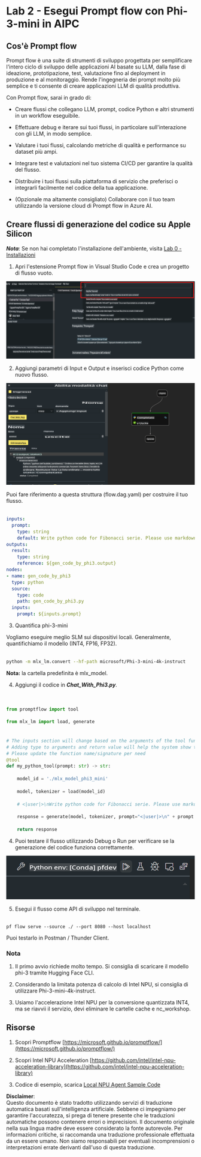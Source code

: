 # **Lab 2 - Esegui Prompt flow con Phi-3-mini in AIPC**

## **Cos'è Prompt flow**

Prompt flow è una suite di strumenti di sviluppo progettata per semplificare l'intero ciclo di sviluppo delle applicazioni AI basate su LLM, dalla fase di ideazione, prototipazione, test, valutazione fino al deployment in produzione e al monitoraggio. Rende l'ingegneria dei prompt molto più semplice e ti consente di creare applicazioni LLM di qualità produttiva.

Con Prompt flow, sarai in grado di:

- Creare flussi che collegano LLM, prompt, codice Python e altri strumenti in un workflow eseguibile.

- Effettuare debug e iterare sui tuoi flussi, in particolare sull'interazione con gli LLM, in modo semplice.

- Valutare i tuoi flussi, calcolando metriche di qualità e performance su dataset più ampi.

- Integrare test e valutazioni nel tuo sistema CI/CD per garantire la qualità del flusso.

- Distribuire i tuoi flussi sulla piattaforma di servizio che preferisci o integrarli facilmente nel codice della tua applicazione.

- (Opzionale ma altamente consigliato) Collaborare con il tuo team utilizzando la versione cloud di Prompt flow in Azure AI.



## **Creare flussi di generazione del codice su Apple Silicon**

***Nota***: Se non hai completato l'installazione dell'ambiente, visita [Lab 0 - Installazioni](./01.Installations.md)

1. Apri l'estensione Prompt flow in Visual Studio Code e crea un progetto di flusso vuoto.

![create](../../../../../../../../../translated_images/pf_create.d6172d8277a78a7fa82cd6ff727ed44e037fa78b662f1f62d5963f36d712d229.it.png)

2. Aggiungi parametri di Input e Output e inserisci codice Python come nuovo flusso.

![flow](../../../../../../../../../translated_images/pf_flow.d5646a323fb7f444c0b98b4521057a592325c583e7ba18bc31500bc0415e9ef3.it.png)


Puoi fare riferimento a questa struttura (flow.dag.yaml) per costruire il tuo flusso.

```yaml

inputs:
  prompt:
    type: string
    default: Write python code for Fibonacci serie. Please use markdown as output
outputs:
  result:
    type: string
    reference: ${gen_code_by_phi3.output}
nodes:
- name: gen_code_by_phi3
  type: python
  source:
    type: code
    path: gen_code_by_phi3.py
  inputs:
    prompt: ${inputs.prompt}


```

3. Quantifica phi-3-mini

Vogliamo eseguire meglio SLM sui dispositivi locali. Generalmente, quantifichiamo il modello (INT4, FP16, FP32).

```bash

python -m mlx_lm.convert --hf-path microsoft/Phi-3-mini-4k-instruct

```

**Nota:** la cartella predefinita è mlx_model.

4. Aggiungi il codice in ***Chat_With_Phi3.py***.

```python


from promptflow import tool

from mlx_lm import load, generate


# The inputs section will change based on the arguments of the tool function, after you save the code
# Adding type to arguments and return value will help the system show the types properly
# Please update the function name/signature per need
@tool
def my_python_tool(prompt: str) -> str:

    model_id = './mlx_model_phi3_mini'

    model, tokenizer = load(model_id)

    # <|user|>\nWrite python code for Fibonacci serie. Please use markdown as output<|end|>\n<|assistant|>

    response = generate(model, tokenizer, prompt="<|user|>\n" + prompt  + "<|end|>\n<|assistant|>", max_tokens=2048, verbose=True)

    return response


```

4. Puoi testare il flusso utilizzando Debug o Run per verificare se la generazione del codice funziona correttamente.

![RUN](../../../../../../../../../translated_images/pf_run.d918637dc00f61e9bdeec37d4cc9646f77d270ac9203bcce13569f3157202b6e.it.png)

5. Esegui il flusso come API di sviluppo nel terminale.

```

pf flow serve --source ./ --port 8080 --host localhost   

```

Puoi testarlo in Postman / Thunder Client.


### **Nota**

1. Il primo avvio richiede molto tempo. Si consiglia di scaricare il modello phi-3 tramite Hugging Face CLI.

2. Considerando la limitata potenza di calcolo di Intel NPU, si consiglia di utilizzare Phi-3-mini-4k-instruct.

3. Usiamo l'accelerazione Intel NPU per la conversione quantizzata INT4, ma se riavvii il servizio, devi eliminare le cartelle cache e nc_workshop.



## **Risorse**

1. Scopri Promptflow [https://microsoft.github.io/promptflow/](https://microsoft.github.io/promptflow/)

2. Scopri Intel NPU Acceleration [https://github.com/intel/intel-npu-acceleration-library](https://github.com/intel/intel-npu-acceleration-library)

3. Codice di esempio, scarica [Local NPU Agent Sample Code](../../../../../../../../../code/07.Lab/01/AIPC/local-npu-agent)

**Disclaimer**:  
Questo documento è stato tradotto utilizzando servizi di traduzione automatica basati sull'intelligenza artificiale. Sebbene ci impegniamo per garantire l'accuratezza, si prega di tenere presente che le traduzioni automatiche possono contenere errori o imprecisioni. Il documento originale nella sua lingua madre deve essere considerato la fonte autorevole. Per informazioni critiche, si raccomanda una traduzione professionale effettuata da un essere umano. Non siamo responsabili per eventuali incomprensioni o interpretazioni errate derivanti dall'uso di questa traduzione.